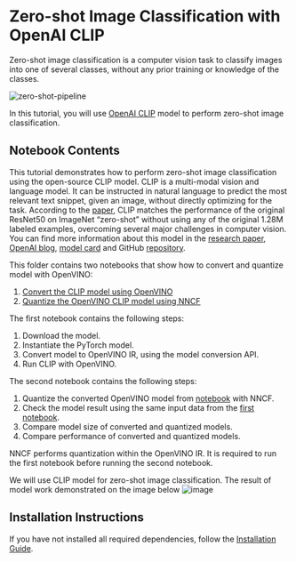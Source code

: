 # Zero-shot Image Classification with OpenAI CLIP
Zero-shot image classification is a computer vision task to classify images into one of several classes, without any prior training or knowledge of the classes.

![zero-shot-pipeline](https://user-images.githubusercontent.com/29454499/207773481-d77cacf8-6cdc-4765-a31b-a1669476d620.png)

In this tutorial, you will use [OpenAI CLIP](https://github.com/openai/CLIP) model to perform zero-shot image classification.

## Notebook Contents

This tutorial demonstrates how to perform zero-shot image classification using the open-source CLIP model. CLIP is a multi-modal vision and language model. It can be instructed in natural language to predict the most relevant text snippet, given an image, without directly optimizing for the task. According to the [paper](https://arxiv.org/abs/2103.00020), CLIP matches the performance of the original ResNet50 on ImageNet “zero-shot” without using any of the original 1.28M labeled examples, overcoming several major challenges in computer vision.
You can find more information about this model in the [research paper](https://arxiv.org/abs/2103.00020), [OpenAI blog](https://openai.com/blog/clip/), [model card](https://github.com/openai/CLIP/blob/main/model-card.md) and GitHub [repository](https://github.com/openai/CLIP).

This folder contains two notebooks that show how to convert and quantize model with OpenVINO:

1. [Convert the CLIP model using OpenVINO](228-clip-zero-shot-convert.ipynb)
2. [Quantize the OpenVINO CLIP model using NNCF](228-clip-zero-shot-quantize.ipynb)

The first notebook contains the following steps:
1. Download the model.
2. Instantiate the PyTorch model.
3. Convert model to OpenVINO IR, using the model conversion API.
4. Run CLIP with OpenVINO.

The second notebook contains the following steps:
1. Quantize the converted OpenVINO model from [notebook](228-clip-zero-shot-convert.ipynb) with NNCF.
2. Check the model result using the same input data from the [first notebook](228-clip-zero-shot-convert.ipynb).
3. Compare model size of converted and quantized models.
4. Compare performance of converted and quantized models.

NNCF performs quantization within the OpenVINO IR. It is required to run the first notebook before running the second notebook.

We will use CLIP model for zero-shot image classification. The result of model work demonstrated on the image below
![image](https://user-images.githubusercontent.com/29454499/207795060-437b42f9-e801-4332-a91f-cc26471e5ba2.png)

## Installation Instructions

If you have not installed all required dependencies, follow the [Installation Guide](../../README.md).
